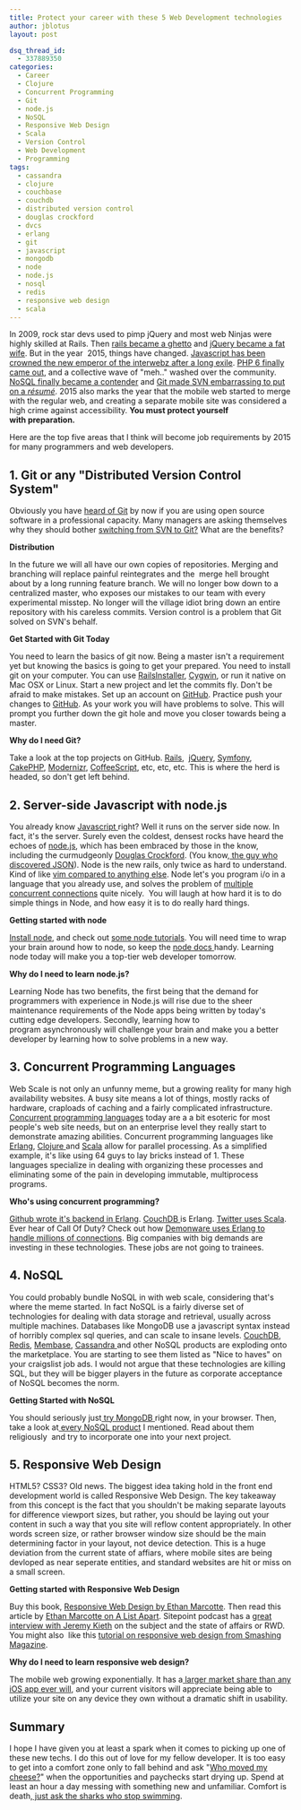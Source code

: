 ```yaml
---
title: Protect your career with these 5 Web Development technologies
author: jblotus
layout: post

dsq_thread_id:
  - 337889350
categories:
  - Career
  - Clojure
  - Concurrent Programming
  - Git
  - node.js
  - NoSQL
  - Responsive Web Design
  - Scala
  - Version Control
  - Web Development
  - Programming
tags:
  - cassandra
  - clojure
  - couchbase
  - couchdb
  - distributed version control
  - douglas crockford
  - dvcs
  - erlang
  - git
  - javascript
  - mongodb
  - node
  - node.js
  - nosql
  - redis
  - responsive web design
  - scala
---
```

In 2009, rock star devs used to pimp jQuery and most web Ninjas were highly skilled at Rails. Then [rails became a ghetto][1] and [jQuery became a fat wife][2]. But in the year  2015, things have changed. [Javascript has been crowned the new emperor of the interwebz after a long exile][3]. [PHP 6 finally came out][4], and a collective wave of "meh.." washed over the community. [NoSQL finally became a contender][5] and [Git made SVN embarrassing to put on a *résumé*][6]. 2015 also marks the year that the mobile web started to merge with the regular web, and creating a separate mobile site was considered a high crime against accessibility. **You must protect yourself with preparation.**

Here are the top five areas that I think will become job requirements by 2015 for many programmers and web developers.

<!--more-->

## **1. Git or any "Distributed Version Control System"**

Obviously you have [heard of Git][7] by now if you are using open source software in a professional capacity. Many managers are asking themselves why they should bother [switching from SVN to Git?][8] What are the benefits?

**Distribution**

In the future we will all have our own copies of repositories. Merging and branching will replace painful reintegrates and the  merge hell brought about by a long running feature branch. We will no longer bow down to a centralized master, who exposes our mistakes to our team with every experimental misstep. No longer will the village idiot bring down an entire repository with his careless commits. Version control is a problem that Git solved on SVN's behalf.

**Get Started with Git Today**

You need to learn the basics of git now. Being a master isn't a requirement yet but knowing the basics is going to get your prepared. You need to install git on your computer. You can use [RailsInstaller][9], [Cygwin][10], or run it native on Mac OSX or Linux. Start a new project and let the commits fly. Don't be afraid to make mistakes. Set up an account on [GitHub][11]. Practice push your changes to [GitHub][11]. As your work you will have problems to solve. This will prompt you further down the git hole and move you closer towards being a master.

**Why do I need Git?**

Take a look at the top projects on GitHub. [Rails][12],  [jQuery][13], [Symfony][14], [CakePHP][15], [Modernizr][16], [CoffeeScript][17], etc, etc, etc. This is where the herd is headed, so don't get left behind.

## **2. Server-side Javascript with node.js**

You already know [Javascript ][18]right? Well it runs on the server side now. In fact, it's the server. Surely even the coldest, densest rocks have heard the echoes of [node.js][19], which has been embraced by those in the know, including the curmudgeonly [Douglas Crockford][20]. (You know,[ the guy who discovered JSON][21]). Node is the new rails, only twice as hard to understand. Kind of like [vim compared to anything else][22]. Node let's you program i/o in a language that you already use, and solves the problem of [multiple concurrent connections][23] quite nicely.  You will laugh at how hard it is to do simple things in Node, and how easy it is to do really hard things.

**Getting started with node**

[Install node][24], and check out [some node tutorials][25]. You will need time to wrap your brain around how to node, so keep the [node docs ][26]handy. Learning node today will make you a top-tier web developer tomorrow.

**Why do I need to learn node.js?**

Learning Node has two benefits, the first being that the demand for programmers with experience in Node.js will rise due to the sheer maintenance requirements of the Node apps being written by today's cutting edge developers. Secondly, learning how to program asynchronously will challenge your brain and make you a better developer by learning how to solve problems in a new way.

## **3. Concurrent Programming Languages**

Web Scale is not only an unfunny meme, but a growing reality for many high availability websites. A busy site means a lot of things, mostly racks of hardware, craploads of caching and a fairly complicated infrastructure.[ Concurrent programming languages][27] today are a a bit esoteric for most people's web site needs, but on an enterprise level they really start to demonstrate amazing abilities. Concurrent programming languages like [Erlang][28], [Clojure ][29]and [Scala][30] allow for parallel processing. As a simplified example, it's like using 64 guys to lay bricks instead of 1. These languages specialize in dealing with organizing these processes and eliminating some of the pain in developing immutable, multiprocess programs.

**Who's using concurrent programming?**

[Github wrote it's backend in Erlang][31]. [CouchDB ][32]is Erlang. [Twitter uses Scala][33]. Ever hear of Call Of Duty? Check out how [Demonware uses Erlang to handle millions of connections][34]. Big companies with big demands are investing in these technologies. These jobs are not going to trainees.

## **4. NoSQL**

You could probably bundle NoSQL in with web scale, considering that's where the meme started. In fact NoSQL is a fairly diverse set of technologies for dealing with data storage and retrieval, usually across multiple machines. Databases like MongoDB use a javascript syntax instead of horribly complex sql queries, and can scale to insane levels. [CouchDB][32], [Redis][35], [Membase][36], [Cassandra ][37]and other NoSQL products are exploding onto the marketplace. You are starting to see them listed as "Nice to haves" on your craigslist job ads. I would not argue that these technologies are killing SQL, but they will be bigger players in the future as corporate acceptance of NoSQL becomes the norm.

**Getting Started with NoSQL**

You should seriously just[ try MongoDB ][38]right now, in your browser. Then, take a look at[ every NoSQL product][39] I mentioned. Read about them religiously  and try to incorporate one into your next project.

## **5. Responsive Web Design**

HTML5? CSS3? Old news. The biggest idea taking hold in the front end development world is called Responsive Web Design. The key takeaway from this concept is the fact that you shouldn't be making separate layouts for difference viewport sizes, but rather, you should be laying out your content in such a way that you site will reflow content appropriately. In other words screen size, or rather browser window size should be the main determining factor in your layout, not device detection. This is a huge deviation from the current state of affiars, where mobile sites are being devloped as near seperate entities, and standard websites are hit or miss on a small screen.

**Getting started with Responsive Web Design**

Buy this book, [Responsive Web Design by Ethan Marcotte][40]. Then read this article by [Ethan Marcotte on A List Apart][41]. Sitepoint podcast has a [great interview with Jeremy Kieth][42] on the subject and the state of affairs or RWD. You might also  like this [tutorial on responsive web design from Smashing Magazine][43].

**Why do I need to learn responsive web design?**

The mobile web growing exponentially. It has a[ larger market share than any iOS app ever will][44], and your current visitors will appreciate being able to utilize your site on any device they own without a dramatic shift in usability.

## **Summary**

I hope I have given you at least a spark when it comes to picking up one of these new techs. I do this out of love for my fellow developer. It is too easy to get into a comfort zone only to fall behind and ask "[Who moved my cheese?][45]" when the opportunities and paychecks start drying up. Spend at least an hour a day messing with something new and unfamiliar. Comfort is death,[ just ask the sharks who stop swimming][46].

 [1]: http://zedshaw.com/rants/rails_is_a_ghetto.html
 [2]: http://meta.stackoverflow.com/questions/45176/when-is-use-jquery-not-a-valid-answer-to-a-javascript-question
 [3]: https://github.com/languages/JavaScript
 [4]: http://www.xarg.org/2011/06/php-hacking/
 [5]: http://jobs.nosqlweekly.com/blog/nosql-job-trends/
 [6]: http://whygitisbetterthanx.com/
 [7]: http://git-scm.com/
 [8]: http://stackoverflow.com/questions/871/why-is-git-better-than-subversion
 [9]: http://railsinstaller.org/
 [10]: http://www.cygwin.com/
 [11]: https://github.com/
 [12]: https://github.com/rails/rails
 [13]: https://github.com/jquery/jquery
 [14]: https://github.com/symfony/symfony
 [15]: https://github.com/cakephp
 [16]: https://github.com/Modernizr/Modernizr
 [17]: http://jashkenas.github.com/coffee-script/
 [18]: https://developer.mozilla.org/en/javascript
 [19]: http://nodejs.org/
 [20]: http://www.crockford.com/
 [21]: http://developer.yahoo.com/yui/theater/video.php?v=crockford-json
 [22]: http://symbolsystem.com/2010/12/15/this-is-your-brain-on-vim/
 [23]: http://en.wikipedia.org/wiki/C10k
 [24]: http://www.jblotus.com/2011/05/28/building-your-first-node-js-app-part-1-installing-node-on-windows-7/
 [25]: http://www.jblotus.com/tag/node-js/
 [26]: http://nodejs.org/docs/
 [27]: http://en.wikipedia.org/wiki/Concurrent_computing#Concurrent_programming_languages
 [28]: http://www.erlang.org/
 [29]: http://clojure.org/
 [30]: http://www.scala-lang.org/
 [31]: https://github.com/blog/530-how-we-made-github-fast
 [32]: http://couchdb.apache.org/
 [33]: http://www.infoq.com/interviews/kallen-scala-twitter
 [34]: http://www.erlang-factory.com/upload/presentations/395/ErlangandFirst-PersonShooters.pdf
 [35]: http://redis.io/
 [36]: http://www.couchbase.org/membase
 [37]: http://cassandra.apache.org/
 [38]: http://try.mongodb.org/
 [39]: http://en.wikipedia.org/wiki/NoSQL#Object_database
 [40]: http://www.abookapart.com/products/responsive-web-design
 [41]: http://www.alistapart.com/articles/responsive-web-design/
 [42]: http://www.sitepoint.com/podcast-111-responsive-web-design-with-jeremy-keith/
 [43]: http://coding.smashingmagazine.com/2011/01/12/guidelines-for-responsive-web-design/
 [44]: http://www.smashingmagazine.com/2011/01/26/making-it-a-mobile-web-app/
 [45]: http://www.amazon.com/Who-Moved-My-Cheese-Amazing/dp/0399144463
 [46]: http://wiki.answers.com/Q/What_happens_to_Sharks_when_they_stop_swimming
